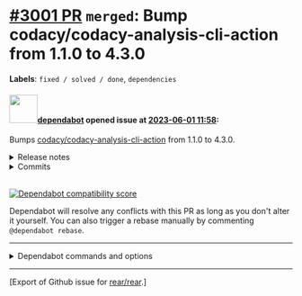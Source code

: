 [\#3001 PR](https://github.com/rear/rear/pull/3001) `merged`: Bump codacy/codacy-analysis-cli-action from 1.1.0 to 4.3.0
========================================================================================================================

**Labels**: `fixed / solved / done`, `dependencies`

#### <img src="https://avatars.githubusercontent.com/in/29110?v=4" width="50">[dependabot](https://github.com/apps/dependabot) opened issue at [2023-06-01 11:58](https://github.com/rear/rear/pull/3001):

Bumps
[codacy/codacy-analysis-cli-action](https://github.com/codacy/codacy-analysis-cli-action)
from 1.1.0 to 4.3.0.

<details>
<summary>Release notes</summary>
<p><em>Sourced from <a href="https://github.com/codacy/codacy-analysis-cli-action/releases">codacy/codacy-analysis-cli-action's releases</a>.</em></p>
<blockquote>
<h2>Move tools to artifact</h2>
<p>No release notes provided.</p>
<h2>Add max-tool-memory flag</h2>
<p>No release notes provided.</p>
<h2>Introduce new versioning scheme</h2>
<p>Now the versions will be published in the form of <code>v4</code>, <code>v4.1</code> and <code>v4.1.0</code>.</p>
<h2>Allow running Codacy Standalone tools</h2>
<p>This release adds support for running Gosec, Clang-tidy, and many more standalone tools from the action.</p>
<h2>Skip Uncommitted Changes</h2>
<p>It's now possible to skip uncommitted changes using the flag <code>--skip-uncommitted-files-check</code></p>
<h2>Parallel mode runs now tools in parallel</h2>
<p>Parallel mode was not working as intended.
Now it spawns multiple Docker instances based on the parallelism level</p>
<h2>Fix using the correct commit SHA on pull requests</h2>
<p>Actions triggered on pull requests now send the reports for the correct commit SHA</p>
<h2>Fix staticcheck flow that could change go.mod files</h2>
<p>No release notes provided.</p>
<h2>Fix standalone tools</h2>
<p>Fixes scenario where gosec does not run leading to failure in the next standalone tools.</p>
<h2>Add support for account API tokens</h2>
<p>No release notes provided.</p>
<h2>Fix SARIF output for tools that returns 0 startLine</h2>
<p>No release notes provided.</p>
<h2>Bump CLI version used in action</h2>
<ul>
<li>Bump to <a href="https://github.com/codacy/codacy-analysis-cli/releases/tag/5.1.4">CLI version to 5.1.4</a>.</li>
<li>Now, when exporting issues to SARIF it no longer downgrades issues' severities for security patterns.</li>
</ul>
</blockquote>
</details>
<details>
<summary>Commits</summary>
<ul>
<li><a href="https://github.com/codacy/codacy-analysis-cli-action/commit/5cc54a75f9ad88159bb54046196d920e40e367a5"><code>5cc54a7</code></a> feat: build for release</li>
<li><a href="https://github.com/codacy/codacy-analysis-cli-action/commit/d43127fe38d20c527dc1951ae5aea23148bab738"><code>d43127f</code></a> feat: build for release</li>
<li><a href="https://github.com/codacy/codacy-analysis-cli-action/commit/8abcaf1b06f1d9bd44d5795bbc679440aeb6ea7c"><code>8abcaf1</code></a> feat: build for release</li>
<li>See full diff in <a href="https://github.com/codacy/codacy-analysis-cli-action/compare/d840f886c4bd4edc059706d09c6a1586111c540b...5cc54a75f9ad88159bb54046196d920e40e367a5">compare view</a></li>
</ul>
</details>
<br />

[![Dependabot compatibility
score](https://dependabot-badges.githubapp.com/badges/compatibility_score?dependency-name=codacy/codacy-analysis-cli-action&package-manager=github_actions&previous-version=1.1.0&new-version=4.3.0)](https://docs.github.com/en/github/managing-security-vulnerabilities/about-dependabot-security-updates#about-compatibility-scores)

Dependabot will resolve any conflicts with this PR as long as you don't
alter it yourself. You can also trigger a rebase manually by commenting
`@dependabot rebase`.

------------------------------------------------------------------------

<details>
<summary>Dependabot commands and options</summary>
<br />

You can trigger Dependabot actions by commenting on this PR:

-   `@dependabot rebase` will rebase this PR
-   `@dependabot recreate` will recreate this PR, overwriting any edits
    that have been made to it
-   `@dependabot merge` will merge this PR after your CI passes on it
-   `@dependabot squash and merge` will squash and merge this PR after
    your CI passes on it
-   `@dependabot cancel merge` will cancel a previously requested merge
    and block automerging
-   `@dependabot reopen` will reopen this PR if it is closed
-   `@dependabot close` will close this PR and stop Dependabot
    recreating it. You can achieve the same result by closing it
    manually
-   `@dependabot ignore this major version` will close this PR and stop
    Dependabot creating any more for this major version (unless you
    reopen the PR or upgrade to it yourself)
-   `@dependabot ignore this minor version` will close this PR and stop
    Dependabot creating any more for this minor version (unless you
    reopen the PR or upgrade to it yourself)
-   `@dependabot ignore this dependency` will close this PR and stop
    Dependabot creating any more for this dependency (unless you reopen
    the PR or upgrade to it yourself)

</details>

------------------------------------------------------------------------

\[Export of Github issue for
[rear/rear](https://github.com/rear/rear).\]
